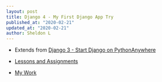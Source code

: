 ```yaml
---
layout: post
title: Django 4 - My First Django App Try
published_at: "2020-02-21"
updated_at: "2020-02-21"
author: Sheldon L
---
```



- Extends from [Django 3 - Start Django on PythonAnywhere](https://sheldonldev.github.io/2020/02/11/00.html)

- [Lessons and Assignments](https://www.dj4e.com/)

- [My Work](https://github.com/sheldonldev/djProjects_onPyAnyw)